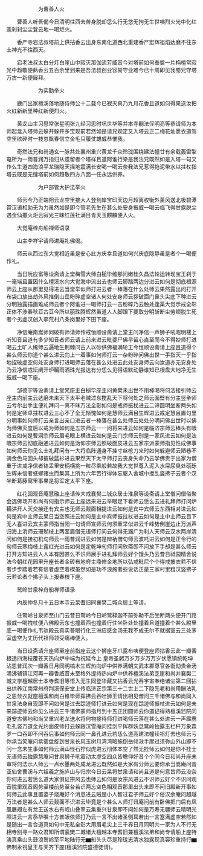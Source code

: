 <!-- { "loadSidebar": true } -->
　　　　　　为曹善人火

　　曹善人听吾偈今日清明往西去苦身脱却恁么行无悠无拘无生世咦烈火光中化红莲刹刹尘尘登云地一喝炬火。

　　香严寺宕法叔塔前上供拈香云出身东南化道西北重建香严宏辉祖焰达磨不往东土神光不往西天。

　　宕老法叔太白分灯白崖山中寂灭那伽流芳威音今对塔前如何奉奠一片栴檀常寂光中趋敬便爇香云五百余里到来是吾法叔创业容易守业难今已十周即见我蜀兄守塔万古一新便展拜。

　　　　　　为实勤举火

　　鹿门出家檀溪落地随侍师公十二载今已寂灭真乃九月花香且道如何得果送汝把火红新新里种红新便烈火。

　　黄龙山主习思常张星明张九经习思时巩世华等并本寺嗣法侄明亮等恭请师为本师起龛入塔师云躲开躲开多宝现前若然如是请兄观定又入塔云正二梅花灿褁衣道驾空里欲碎时一枝忽飘春信立金毛只履仗雄威恭惟我。

　　奇然法兄和尚通玄一脉共处襄州重兴黄龙千众玲珑围绕建法幢廿有余载轰雷掣电所为一雨普润万指归从遗留者个塔样且道阿谁行染是我法兄既然如是入塔一句又作么生道四海浪平龙瑞隐天摇地震满长安喝一喝云奈我法兄惹得拖泥带水以拄杖指塔云既是无缝塔前如何趋敬四方八面一任永远供养。

　　　　　　为户部管大护法举火

　　师云今乃正端阳云龙空里接大人登到岸宝印天边月超离权衡外薰风送北极碧潭霄汉语相助无为力虽然如是即今管老先生在甚么处安身振威一喝云临飞得甘露脱尘遇金仙擸火炬云寂光三昧红莲社满目青天玉麒麟便入火。

　　大觉庵梓舟船禅师语录

　　山主李祥宇请师进庵礼佛偈。

　　师云从西过东大觉相近虽是安心此方庆幸且道如何兴庆底隐静虽是者个一喝便作礼。

　　当日阮应富等设斋请上堂梅雪大师白槌毕维那问嫩桂久昌法轮运转现宝王刹于一毫端且置因什么檀溪水向大觉海中流出去也师云脚踏两边分进云如何是彻底根源师云上座从那里见得进云当堂举似师打进云者一棒落在什么处师云果然露出问打开布袋口放出劫外风推倒山岳粉碎虚空诸人何处安身师云拶破面门鼻头尖底下种进云分明独露描画难成师云者个阿谁进一喝师打云一击粉碎乃云触处逢渠大觉示戒全彰正体不涉春秋亘古亘今所以丽珠腾辉然虽道人人脚跟下要取分明斩断尘劳顿脱生死者个劣虚汉创入李荒村八条岗里好下田下座。

　　净信庵南嵩师同破有师请师传戒恒顺设斋请上堂主问净信一声狮子吼昭明楼上听知音且道有多少知音者师云请上前来进云毗婆尸佛早留心直至而今不得妙师打进喝云土旷人稀师云遍地生荆棘问古人以砂供佛福满轮王今恒顺设斋请上座且道得个甚么师云你道个甚么进云向上一着事如何师打云一杂粉碎问佛出世一手指天一乎指地捏破虚空何处安身师打进喝师云落在甚么处进云此处安身师云向汝道亦无安身处乃云净信戒坛阐开炉鞴雨洒珠光报达有分恁么见得语默动静谁知已根盘大地净无生振威一喝下座。

　　邹德宇等设斋请上堂梵座主白槌毕座主问黄檗未出世不用棒喝将何法接引师云座主向前主云达磨未来天下太平老贼过东搅乱天下将何处之师云面壁有分主竖拳师云亏尔出手主便礼拜问一真不昧万法全彰如何是戒师振杖进云二谛圆明坐断两头如何是定师卓拄杖进云三心不了全无惭愧如何是慧师云满目生辉进云戒定慧且置句里分明事如何师打云亲言出亲口进云者一棒落在甚么处师云处处分明问佛出世时以佛为师佛灭度后以戒为师如何是五宗师云一一问将来进云如何是临济宗师云棒头有眼进云如何是曹洞宗师云眉毛眼上横进云如何是云门宗师云别是一家风进云如何是法眼宗师云彻底融通进云如何是沩仰宗师云照破面皮进云五家宗派蒙师指见性成佛事如何师云你见么士礼拜问有一大将临阵通身不挂寸丝枪刀来时如何躲避师云陋巷不骑金色马回头却披破蓝衫进云果然天下太平师打云丧身失命乃云学佛贵于出家为僧重于进戒净信者钵盂里安柄横挑一粒尽乘般若故我大觉世尊入泥入水屎尿臭处砙砾生辉未信者蜣螂诸虫而集其上所为六年苦行得体忘躯入舍城中搅乱竖拂子云者个汉坐断葛藤窝里事果是将军定太平下座。

　　红花园观音庵慧融上座请传大戒襄樊二城众居士淮泉等设斋请上堂僧问僧俗聚会选佛场开和尚有何指示师云上座远来进云举眼足下看师云恁么去进礼拜师打问炉鞴洪开人天交接还有宾主也无师云觌面相提进云如何是宾中宾师云东西相对进云如何是宾中主师云杲日当空照进云如何是主中宾师振拄杖进云如何是主中主师云目下无人喜进云宾主蒙师指当阳一句请师宣师云何须重举似进云千峰势倒崖边止万派声归海上消师云珊瑚枝上两茎眉僧无语师打问云何得无漏广为利人天师云汉水两岸清问如何是接初机句师云一雨普润进云如何是辩衲僧句师云波吒进云如何是正令行的句师云寒梅枝上露红光进云如何是定乾坤句师打问欣斋即不问放下手却是甚么师云打开方知进云人人本有因甚么不识师展手进礼拜师云好个馒头乃云昔日祗园精舍说法今朝红花园里升座长者金砖布地府主鼎修金地所以弘戒毗尼个个得戒披衣若不信者步步踏着若有信者虚空着楔虽然如是功不浪施者些说话正是三家村里粗汉竖拂子云若论者个拂子头上报春枝下座。

　　鹫岭甘泉梓舟船禅师语录

　　内辰仲冬月十五日本寺云杲耆旧同襄樊二城众居士等请。

　　住鹫岭甘泉师至山门云昔日鹫岭今日岭鹫释迦不前弥勒不后坐断两头便开门路振威一喝拽杖便八佛殿云东也撞着西也撞着行住坐卧处处撞着且道撞着个甚么殿里底一喝便作礼韦驮殿云真实普眼行化三洲应感金汤无我不成无尔不就据室云三处茅室虚空为丈历代祖师领受痛棒便入。

　　当日设斋请升座师至座前指座云这个狮座牙爪露布咦便登座师拈香云此一瓣香根透四海枝覆苍天热向炉中端为祝延今上
皇帝圣躬万岁万岁万万岁伏愿镇统乾坤沾恩普润次一瓣香日月同明槁木生辉热向炉中供养满朝文武本郡尊官各衙勋贵金汤涌沸辅镇江河再一瓣香威音未至格外提持热向炉中供养檀溪法弟芝崖和尚并襄樊二城文学檀越居士本寺耆旧等悟入无生同登华藏又拈香云光吞宇宙奉绝诸尘第二回拈出供养江南常州府荆溪保安堂上传临济正宗第三十二世上二下隐先老和尚用酬法乳之恩敛衣就座檀溪和尚白椎毕师挥拂云吞吐狮王请出相见僧问三千诸佛与和尚同入甘泉法身自现即不问如何是过去踪迹师打进云如何是现在踪迹师振杖进云如何是未来踪迹师云你见么进云三千诸佛蒙师指月到十五正团圆师云你道记得熟檀溪监院问道安古佛地和尚又重兴老龙送水将何物接待师打进喝师云落在甚么处进云一声霹雳毛孔竖万道金光灼面皮师打云躲跟汉雪庵问挂剑平挥群妖息鹫岭独露玉栏杆万象森罗一口吞即不问吞后事如何师云同一鼻孔进云若恁么道高建法幢续祖灯去也师云亏你承当笑庵问紫雾盘旋到甘泉长风玉树月湾湾略施倒岳倾湫手摩过须弥山外山即不问一念未生事如何师云满山怪石狞似虎进云彻体本空了然无挂师云如何是你不挂士无语师云独露慧庵问甘泉狮子吼震动太虚空四众皆瞻仰好音个个同今日和尚升座未审将何法示人师云一点水墨两处成龙进云既然如是大家有分师云要你承当嵩庵问昔亚仙舍曹溪与六祖羲之施庐山与归宗今日云杲将甘泉请和尚且道是何意旨师云没奈你何进云若恁么道大家俱证宗风去也师云如何是汝宗风进云不识师云好个不识问观音院里观音阁势至楼前势至台若识两忘空色相观音那里出头来即不问旧殿新开事如何师云此事且置婆子烧庵好个消息进云贼是小人智过君子师云好个俗汉余庵问超越万法者是甚么人师云觌面不识进云毕竟是个甚么人师打讯庵问前有卧佛把门后有凤凰展翅左有龙王送水右有岘山叠翠云集重兴甘泉即不问如何是万寿无疆师云晴明光照进云一言忝华嘱十方普皈依师打乃云一言不出诸圣侧耳若出一言塞满虚空若然如是随出一言合道真如句中无私全彰大用眉毛尖上三千界日月同明共一家为人不行无相寺别寻一路众君知所谓襄樊二城诸大檀越本寺耆旧兼檀溪法弟和尚专请船上座特演真乘山头鼓浪鹫岭至平地陆行无▆船头头尽是玲珑志清水独露现真容珍重持行▆佛制永祝皇王与天齐下座(檀溪监院盛德徒请)。

